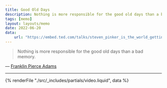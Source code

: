 ```yaml
---
title: Good Old Days
description: Nothing is more responsible for the good old days than a bad memory.
tags: [memo]
layout: layouts/memo
date: 2022-06-20
data:
    url: "https://embed.ted.com/talks/steven_pinker_is_the_world_getting_better_or_worse_a_look_at_the_numbers"
---
```


> Nothing is more responsible for the good old days than a bad memory.

— [Franklin Pierce Adams][1]

[1]: https://www.ted.com/talks/steven_pinker_is_the_world_getting_better_or_worse_a_look_at_the_numbers

---

{% renderFile "./src/_includes/partials/video.liquid", data %}
